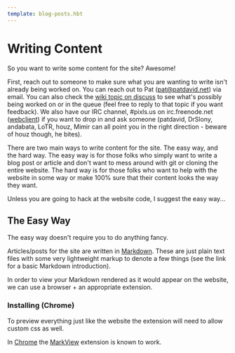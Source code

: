 ```yaml
---
template: blog-posts.hbt
---
```


Writing Content
===============

So you want to write some content for the site?  Awesome!

First, reach out to someone to make sure what you are wanting to write isn't already being worked on.  You can reach out to Pat (pat@patdavid.net) via email.  You can also check the [wiki topic on discuss][] to see what's possibly being worked on or in the queue (feel free to reply to that topic if you want feedback).  We also have our IRC channel, #pixls.us on irc.freenode.net ([webclient][]) if you want to drop in and ask someone (patdavid, DrSlony, andabata, LoTR, houz, Mimir can all point you in the right direction - beware of houz though, he bites).

There are two main ways to write content for the site.  The easy way, and the hard way.  The easy way is for those folks who simply want to write a blog post or article and don't want to mess around with git or cloning the entire website.  The hard way is for those folks who want to help with the website in some way or make 100% sure that their content looks the way they want.

Unless you are going to hack at the website code, I suggest the easy way...



The Easy Way
------------
The easy way doesn't require you to do anything fancy.

Articles/posts for the site are written in [Markdown][].  These are just plain text files with some very lightweight markup to denote a few things (see the link for a basic Markdown introduction).

In order to view your Markdown rendered as it would appear on the website, we can use a browser + an appropriate extension.


### Installing (Chrome)
To preview everything just like the website the extension will need to allow custom css as well.

In [Chrome][] the [MarkView][] extension is known to work.

[webclient]: http://webchat.freenode.net/?channels=%23pixls.us&uio=MTY9dHJ1ZSYyPXRydWUmOT10cnVl02
[wiki topic on discuss]: https://discuss.pixls.us/t/new-upcoming-pixls-us-posts-wiki/1393
[Markdown]: https://daringfireball.net/projects/markdown/basics
[Chrome]: https://www.google.com/chrome/browser/desktop/
[MarkView]: https://chrome.google.com/webstore/detail/markview/iaddkimmopgchbbnmfmdcophmlnghkim
